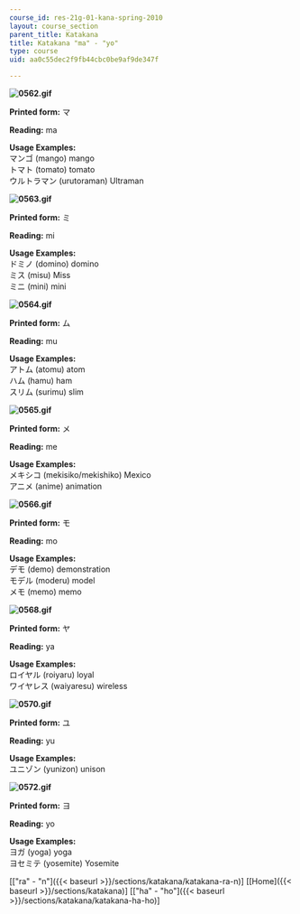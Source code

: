 ```yaml
---
course_id: res-21g-01-kana-spring-2010
layout: course_section
parent_title: Katakana
title: Katakana "ma" - "yo"
type: course
uid: aa0c55dec2f9fb44cbc0be9af9de347f

---
```


**![0562.gif](/coursemedia/res-21g-01-kana-spring-2010/4437a53f3ab0753ed29fcbb8e68e7f73_0562.gif)**

**Printed form:** マ

**Reading:** ma

**Usage Examples:**  
マンゴ (mango) mango  
トマト (tomato) tomato  
ウルトラマン (urutoraman) Ultraman

**![0563.gif](/coursemedia/res-21g-01-kana-spring-2010/60aa4f8face78726b1800acc52acc76e_0563.gif)**

**Printed form:** ミ

**Reading:** mi

**Usage Examples:**  
ドミノ (domino) domino  
ミス (misu) Miss  
ミニ (mini) mini

**![0564.gif](/coursemedia/res-21g-01-kana-spring-2010/3f385d833f6b7ac93fa803cce74b3446_0564.gif)**

**Printed form:** ム

**Reading:** mu

**Usage Examples:**  
アトム (atomu) atom  
ハム (hamu) ham  
スリム (surimu) slim

**![0565.gif](/coursemedia/res-21g-01-kana-spring-2010/03df9f1d326f2507fdf9e07bbc0c29f2_0565.gif)**

**Printed form:** メ

**Reading:** me

**Usage Examples:**  
メキシコ (mekisiko/mekishiko) Mexico  
アニメ (anime) animation

**![0566.gif](/coursemedia/res-21g-01-kana-spring-2010/643383b7e9e5d648a791cd08aae6dc78_0566.gif)**

**Printed form:** モ

**Reading:** mo

**Usage Examples:**  
デモ (demo) demonstration  
モデル (moderu) model  
メモ (memo) memo

**![0568.gif](/coursemedia/res-21g-01-kana-spring-2010/a30417298f599c66a263f91bf2fbc672_0568.gif)**

**Printed form:** ヤ

**Reading:** ya

**Usage Examples:**  
ロイヤル (roiyaru) loyal  
ワイヤレス (waiyaresu) wireless

**![0570.gif](/coursemedia/res-21g-01-kana-spring-2010/4a748e5014c5e0f9157839528ff663c1_0570.gif)**

**Printed form:** ユ

**Reading:** yu

**Usage Examples:**  
ユニゾン (yunizon) unison

**![0572.gif](/coursemedia/res-21g-01-kana-spring-2010/ba7bc05a54a0f1a212a08b25d2156be7_0572.gif)**

**Printed form:** ヨ

**Reading:** yo

**Usage Examples:**  
ヨガ (yoga) yoga  
ヨセミテ (yosemite) Yosemite

  
\[["ra" - "n"]({{< baseurl >}}/sections/katakana/katakana-ra-n)\] \[[Home]({{< baseurl >}}/sections/katakana)\] \[["ha" - "ho"]({{< baseurl >}}/sections/katakana/katakana-ha-ho)\]